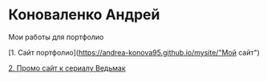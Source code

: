# Коноваленко Андрей
Мои работы для портфолио

[1. Сайт портфолио](https://andrea-konova95.github.io/mysite/"Мой сайт")

[2. Промо сайт к сериалу Ведьмак](https://andrea-konova95.github.io/the_witcher/"Ведьмак")
